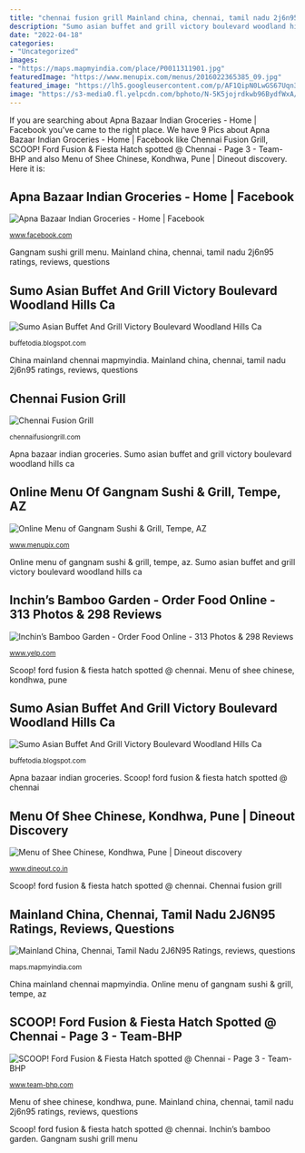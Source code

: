 ```yaml
---
title: "chennai fusion grill Mainland china, chennai, tamil nadu 2j6n95 ratings, reviews, questions"
description: "Sumo asian buffet and grill victory boulevard woodland hills ca"
date: "2022-04-18"
categories:
- "Uncategorized"
images:
- "https://maps.mapmyindia.com/place/P0011311901.jpg"
featuredImage: "https://www.menupix.com/menus/2016022365385_09.jpg"
featured_image: "https://lh5.googleusercontent.com/p/AF1QipN0LwGS67Uqn3OothBXR5zz9baFjumlMcjArlbR"
image: "https://s3-media0.fl.yelpcdn.com/bphoto/N-5K5jojrdkwb96BydfWxA/300s.jpg"
---
```


If you are searching about Apna Bazaar Indian Groceries - Home | Facebook you've came to the right place. We have 9 Pics about Apna Bazaar Indian Groceries - Home | Facebook like Chennai Fusion Grill, SCOOP! Ford Fusion &amp; Fiesta Hatch spotted @ Chennai - Page 3 - Team-BHP and also Menu of Shee Chinese, Kondhwa, Pune | Dineout discovery. Here it is:

## Apna Bazaar Indian Groceries - Home | Facebook

![Apna Bazaar Indian Groceries - Home | Facebook](https://lookaside.fbsbx.com/lookaside/crawler/media/?media_id=1870191959802535 "Sumo asian buffet and grill victory boulevard woodland hills ca")

<small>www.facebook.com</small>

Gangnam sushi grill menu. Mainland china, chennai, tamil nadu 2j6n95 ratings, reviews, questions

## Sumo Asian Buffet And Grill Victory Boulevard Woodland Hills Ca

![Sumo Asian Buffet And Grill Victory Boulevard Woodland Hills Ca](https://lookaside.fbsbx.com/lookaside/crawler/media/?media_id=543824182300419 "Apna bazaar indian groceries")

<small>buffetodia.blogspot.com</small>

China mainland chennai mapmyindia. Mainland china, chennai, tamil nadu 2j6n95 ratings, reviews, questions

## Chennai Fusion Grill

![Chennai Fusion Grill](https://chennaifusiongrill.com/images/slider9.jpg "Online menu of gangnam sushi &amp; grill, tempe, az")

<small>chennaifusiongrill.com</small>

Apna bazaar indian groceries. Sumo asian buffet and grill victory boulevard woodland hills ca

## Online Menu Of Gangnam Sushi &amp; Grill, Tempe, AZ

![Online Menu of Gangnam Sushi &amp; Grill, Tempe, AZ](https://www.menupix.com/menus/2016022365385_09.jpg "Mainland china, chennai, tamil nadu 2j6n95 ratings, reviews, questions")

<small>www.menupix.com</small>

Online menu of gangnam sushi &amp; grill, tempe, az. Sumo asian buffet and grill victory boulevard woodland hills ca

## Inchin’s Bamboo Garden - Order Food Online - 313 Photos &amp; 298 Reviews

![Inchin’s Bamboo Garden - Order Food Online - 313 Photos &amp; 298 Reviews](https://s3-media0.fl.yelpcdn.com/bphoto/N-5K5jojrdkwb96BydfWxA/300s.jpg "Scoop! ford fusion &amp; fiesta hatch spotted @ chennai")

<small>www.yelp.com</small>

Scoop! ford fusion &amp; fiesta hatch spotted @ chennai. Menu of shee chinese, kondhwa, pune

## Sumo Asian Buffet And Grill Victory Boulevard Woodland Hills Ca

![Sumo Asian Buffet And Grill Victory Boulevard Woodland Hills Ca](https://lh5.googleusercontent.com/p/AF1QipN0LwGS67Uqn3OothBXR5zz9baFjumlMcjArlbR "Menu of shee chinese, kondhwa, pune")

<small>buffetodia.blogspot.com</small>

Apna bazaar indian groceries. Scoop! ford fusion &amp; fiesta hatch spotted @ chennai

## Menu Of Shee Chinese, Kondhwa, Pune | Dineout Discovery

![Menu of Shee Chinese, Kondhwa, Pune | Dineout discovery](https://im1.dineout.co.in/images/uploads/restaurant/sharpen/2/e/s/p28155-15131577295a30f461a8120.jpg?tr=tr:n-xlarge "Sumo asian buffet and grill victory boulevard woodland hills ca")

<small>www.dineout.co.in</small>

Scoop! ford fusion &amp; fiesta hatch spotted @ chennai. Chennai fusion grill

## Mainland China, Chennai, Tamil Nadu 2J6N95 Ratings, Reviews, Questions

![Mainland China, Chennai, Tamil Nadu 2J6N95 Ratings, reviews, questions](https://maps.mapmyindia.com/place/P0011311901.jpg "Mainland china, chennai, tamil nadu 2j6n95 ratings, reviews, questions")

<small>maps.mapmyindia.com</small>

China mainland chennai mapmyindia. Online menu of gangnam sushi &amp; grill, tempe, az

## SCOOP! Ford Fusion &amp; Fiesta Hatch Spotted @ Chennai - Page 3 - Team-BHP

![SCOOP! Ford Fusion &amp; Fiesta Hatch spotted @ Chennai - Page 3 - Team-BHP](https://www.team-bhp.com/forum/attachments/indian-car-scene/1049409d1360556879t-scoop-ford-fusion-fiesta-hatch-spotted-chennai-14fiesta4dr31hrmedium.jpg "China mainland chennai mapmyindia")

<small>www.team-bhp.com</small>

Menu of shee chinese, kondhwa, pune. Mainland china, chennai, tamil nadu 2j6n95 ratings, reviews, questions

Scoop! ford fusion &amp; fiesta hatch spotted @ chennai. Inchin’s bamboo garden. Gangnam sushi grill menu
